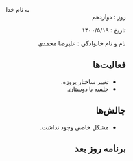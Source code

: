 <div dir="rtl" align="center">
به نام خدا
</div>
<div dir="rtl" align="right">
روز : دوازدهم

تاریخ : ۱۴۰۰/۵/۱۹

نام و نام خانوادگی : علیرضا محمدی

## فعالیت‌ها

* تغییر ساختار پروژه.
* جلسه با دوستان.

## چالش‌ها

* مشکل خاصی وجود نداشت.

## برنامه روز بعد

</div>
